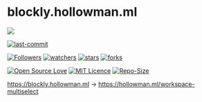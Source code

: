 # blockly.hollowman.ml

![](https://hollowman6.github.io/img/mark.png)

[![last-commit](https://img.shields.io/github/last-commit/Hollow-Software/blockly.hollowman.ml)](../../graphs/commit-activity)

[![Followers](https://img.shields.io/github/followers/HollowMan6?style=social)](https://github.com/HollowMan6?tab=followers)
[![watchers](https://img.shields.io/github/watchers/Hollow-Software/blockly.hollowman.ml?style=social)](../../watchers)
[![stars](https://img.shields.io/github/stars/Hollow-Software/blockly.hollowman.ml?style=social)](../../stargazers)
[![forks](https://img.shields.io/github/forks/Hollow-Software/blockly.hollowman.ml?style=social)](../../network/members)

[![Open Source Love](https://img.shields.io/badge/-%E2%9D%A4%20Open%20Source-Green?style=flat-square&logo=Github&logoColor=white&link=https://hollowman6.github.io/fund.html)](https://hollowman6.github.io/fund.html)
[![MIT Licence](https://img.shields.io/badge/license-MIT-blue)](https://opensource.org/licenses/mit-license.php)
[![Repo-Size](https://img.shields.io/github/repo-size/Hollow-Software/blockly.hollowman.ml.svg)](../../archive/master.zip)

https://blockly.hollowman.ml -> https://hollowman.ml/workspace-multiselect
